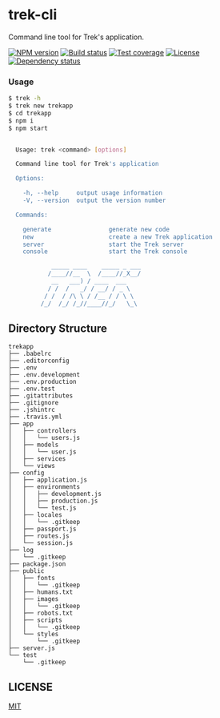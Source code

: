 # trek-cli

Command line tool for Trek's application.

  [![NPM version][npm-img]][npm-url]
  [![Build status][travis-img]][travis-url]
  [![Test coverage][coveralls-img]][coveralls-url]
  [![License][license-img]][license-url]
  [![Dependency status][david-img]][david-url]

### Usage

```bash
$ trek -h
$ trek new trekapp
$ cd trekapp
$ npm i
$ npm start
```

```bash

  Usage: trek <command> [options]

  Command line tool for Trek's application

  Options:

    -h, --help     output usage information
    -V, --version  output the version number

  Commands:

    generate                generate new code
    new                     create a new Trek application
    server                  start the Trek server
    console                 start the Trek console

            _____ ____    _____ _ ___
           /____//__  \  /____//_X__/
            __   ___) / ____  ___
           / /  /   _/ / __/ / _ \
          / /  / /\ \ / /__ / / \ \
         /_/  /_/ /_//____//_/   \_\

```

## Directory Structure

```
trekapp
├── .babelrc
├── .editorconfig
├── .env
├── .env.development
├── .env.production
├── .env.test
├── .gitattributes
├── .gitignore
├── .jshintrc
├── .travis.yml
├── app
│   ├── controllers
│   │   └── users.js
│   ├── models
│   │   └── user.js
│   ├── services
│   └── views
├── config
│   ├── application.js
│   ├── environments
│   │   ├── development.js
│   │   ├── production.js
│   │   └── test.js
│   ├── locales
│   │   └── .gitkeep
│   ├── passport.js
│   ├── routes.js
│   └── session.js
├── log
│   └── .gitkeep
├── package.json
├── public
│   ├── fonts
│   │   └── .gitkeep
│   ├── humans.txt
│   ├── images
│   │   └── .gitkeep
│   ├── robots.txt
│   ├── scripts
│   │   └── .gitkeep
│   └── styles
│       └── .gitkeep
├── server.js
└── test
    └── .gitkeep
```

## LICENSE

  [MIT](LICENSE)

[npm-img]: https://img.shields.io/npm/v/trek-cli.svg?style=flat-square
[npm-url]: https://npmjs.org/package/trek-cli
[travis-img]: https://img.shields.io/travis/trekjs/trek-cli.svg?style=flat-square
[travis-url]: https://travis-ci.org/trekjs/trek-cli
[coveralls-img]: https://img.shields.io/coveralls/trekjs/trek-cli.svg?style=flat-square
[coveralls-url]: https://coveralls.io/r/trekjs/trek-cli?branch=master
[license-img]: https://img.shields.io/badge/license-MIT-green.svg?style=flat-square
[david-img]: https://img.shields.io/david/trekjs/trek-cli.svg?style=flat-square
[david-url]: https://david-dm.org/trekjs/trek-cli
[license-url]: LICENSE
